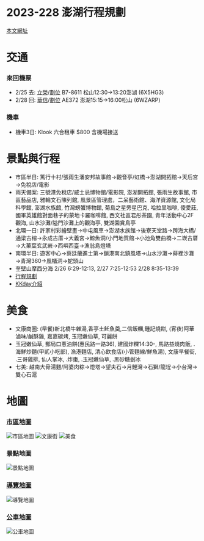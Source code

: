 # 2023-228 澎湖行程規劃

[本文網址](https://github.com/rwlin/TravelPlan/blob/master/Taiwan/20230225-澎湖.md)

# 交通

### 來回機票
 - 2/25 去: [立榮](https://www.uniair.com.tw/rwd/B2C/service/booking-inquiry/ubi_login.aspx)/[劃位](https://www.uniair.com.tw/rwd/B2C/service/checkin/uck_login.aspx) B7-8611 松山12:30→13:20澎湖 (6X5HG3)
 - 2/28 回: [華信](https://b2c.mda.com.tw/eTicketForm.html?lang=zh_TW)/[劃位](https://calec.china-airlines.com/echeckin_tn/eCheckin_home.aspx?country=tw&locale=zh&carrier=AE) AE372 澎湖15:15→16:00松山 (6WZARP)

### 機車

 -  機車3日: Klook 六合租車 $800 含機場接送

# 景點與行程

 - 市區半日: 篤行十村/張雨生潘安邦故事館→觀音亭/虹橋→澎湖開拓館→天后宮→免稅店/電影
 - 雨天備案: 三號港免稅店/威士忌博物館/電影院, 澎湖開拓館, 張雨生故事館, 市區藝品店, 雅輪文石陳列館, 風景區管理處，二呆藝術館、海洋資源館, 文化局科學館, 澎湖水族館, 竹灣螃蟹博物館, 菊島之星旁星巴克, 哈拉里咖啡, 傻愛莊, 國軍英雄館對面巷子的蒙地卡羅咖啡館, 西文社區君彤茶園, 青年活動中心2F觀海, 山水沙灘/隘門沙灘上的觀海亭, 雙湖園賞鳥亭
 - 北環一日: 許家村彩繪壁畫→中屯風車→澎湖水族館→後寮天堂路→跨海大橋/通梁古榕→永成古厝→大義宮→鯨魚洞/小門地質館→小池角雙曲橋→二崁古厝→大菓葉玄武岩→西嶼西臺→漁翁島燈塔
 - 南環半日: 遊客中心→蔡廷蘭進士第→鎖港南北鎮風塔→山水沙灘→蒔裡沙灘→青灣360→風櫃洞→蛇頭山
 - 奎壁山摩西分海 2/26 6:29-12:13, 2/27 7:25-12:53 2/28 8:35-13:39
 - [行程規劃](https://bobby.tw/blog/post/230475055-【澎湖景點地圖】澎湖必去景點推薦！澎湖好)
 - [KKday介紹](https://blog.kkday.com/39708/asia-taiwan-penghu-must-visit)

# 美食

 - 文康商圈: (早餐)新北橋牛雜湯,香亭土魠魚羹,二信飯糰,鍾記燒餅, (宵夜)阿華滷味/鹹酥雞, 嘉嘉碳烤, 玉冠嫩仙草, 可麗餅
 - 玉冠嫩仙草, 郵局口蔥油餅(惠民路一路36), 建國炸粿14:30-, 馬路益燒肉飯, .海鮮炒麵(甲貳小吃部), 漁港麵店, 清心飲食店(小管麵線/鮮魚湯), 文康早餐街, .三哥雞排, 仙人掌冰, .炸棗, .玉冠嫩仙草, .黑砂糖剉冰
 - 七美: 越南大骨湯麵/阿婆肉粽→燈塔→望夫石→月鯉灣→石獅/龍埕→小台灣→雙心石滬

# 地圖

### [市區地圖](http://www.vrwalker.net/tw/subject/penghu-travel-tour-magong-map.php)
![市區地圖](http://www.vrwalker.net/tw/subject/penghu/map2.jpg)
![文康街](https://pic.pimg.tw/meilin0603/1377084504-1009838078_n.jpg)
![美食](https://pic.pimg.tw/meilin0603/1377425260-2508484391_n.jpg)

### 景點地圖
![景點地圖](https://pic.pimg.tw/anrine910070/1619237815-1395963401-g.jpg)

### [導覽地圖](http://www.vrwalker.net/tw/subject/penghu-travel-tour-map.php)
![導覽地圖](http://www.vrwalker.net/tw/subject/penghu/map.jpg)

### [公車地圖](https://www.phpto.gov.tw/home.jsp?id=29)
![公車地圖](https://www.phpto.gov.tw/userfiles/03/images/%E8%A7%80%E5%85%89%E5%9C%B0%E5%9C%96OK(1).jpg)


